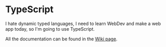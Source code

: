 # TypeScript

I hate dynamic typed languages, I need to learn WebDev and make a web app today, so I'm going to use TypeScript.

All the documentation can be found in the [Wiki page](./wiki).
